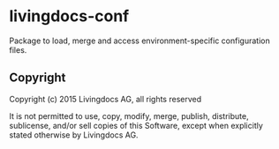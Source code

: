 # livingdocs-conf
Package to load, merge and access environment-specific configuration files.

## Copyright
Copyright (c) 2015 Livingdocs AG, all rights reserved

It is not permitted to use, copy, modify, merge, publish, distribute, sublicense, and/or sell copies of this Software, except when explicitly stated otherwise by Livingdocs AG.
